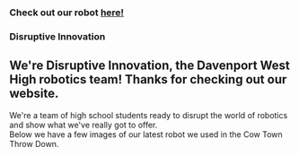 ### Check out our robot [here!](/pictures.md)



### Disruptive Innovation
## We're Disruptive Innovation, the Davenport West High robotics team! Thanks for checking out our website.
We're a team of high school students ready to disrupt the world of robotics and show what we've really got to offer.  
Below we have a few images of our latest robot we used in the Cow Town Throw Down.  



